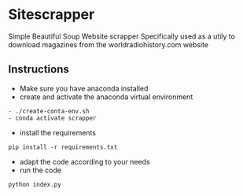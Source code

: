 # Sitescrapper
Simple Beautiful Soup Website scrapper
Specifically used as a utily to download magazines from the worldradiohistory.com website

## Instructions
- Make sure you have anaconda installed
- create and activate the anaconda virtual environment
```
- ./create-conta-env.sh
- conda activate scrapper
```
- install the requirements
```
pip install -r requirements.txt
```
- adapt the code according to your needs
- run the code
```
python index.py
```
